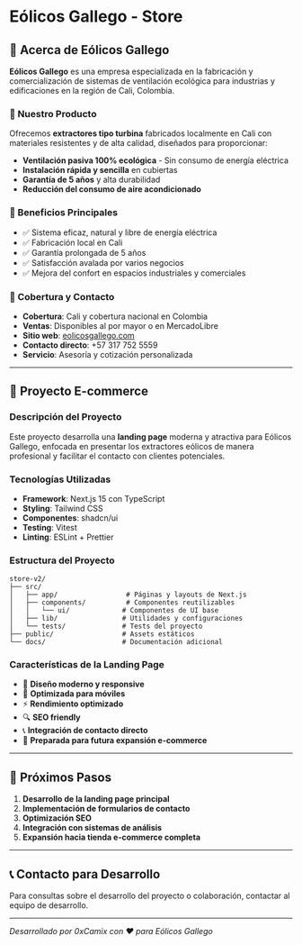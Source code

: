 # Eólicos Gallego - Store

## 🏢 Acerca de Eólicos Gallego

**Eólicos Gallego** es una empresa especializada en la fabricación y comercialización de sistemas de ventilación ecológica para industrias y edificaciones en la región de Cali, Colombia.

### 🌟 Nuestro Producto

Ofrecemos **extractores tipo turbina** fabricados localmente en Cali con materiales resistentes y de alta calidad, diseñados para proporcionar:

- **Ventilación pasiva 100% ecológica** - Sin consumo de energía eléctrica
- **Instalación rápida y sencilla** en cubiertas
- **Garantía de 5 años** y alta durabilidad
- **Reducción del consumo de aire acondicionado**

### 🎯 Beneficios Principales

- ✅ Sistema eficaz, natural y libre de energía eléctrica
- ✅ Fabricación local en Cali
- ✅ Garantía prolongada de 5 años
- ✅ Satisfacción avalada por varios negocios
- ✅ Mejora del confort en espacios industriales y comerciales

### 📍 Cobertura y Contacto

- **Cobertura**: Cali y cobertura nacional en Colombia
- **Ventas**: Disponibles al por mayor o en MercadoLibre
- **Sitio web**: [eolicosgallego.com](https://eolicosgallego.com)
- **Contacto directo**: +57 317 752 5559
- **Servicio**: Asesoría y cotización personalizada

---

## 🛒 Proyecto E-commerce

### Descripción del Proyecto

Este proyecto desarrolla una **landing page** moderna y atractiva para Eólicos Gallego, enfocada en presentar los extractores eólicos de manera profesional y facilitar el contacto con clientes potenciales.

### Tecnologías Utilizadas

- **Framework**: Next.js 15 con TypeScript
- **Styling**: Tailwind CSS
- **Componentes**: shadcn/ui
- **Testing**: Vitest
- **Linting**: ESLint + Prettier

### Estructura del Proyecto

```
store-v2/
├── src/
│   ├── app/                 # Páginas y layouts de Next.js
│   ├── components/          # Componentes reutilizables
│   │   └── ui/             # Componentes de UI base
│   ├── lib/                # Utilidades y configuraciones
│   └── tests/              # Tests del proyecto
├── public/                 # Assets estáticos
└── docs/                   # Documentación adicional
```

### Características de la Landing Page

- 🎨 **Diseño moderno y responsive**
- 📱 **Optimizada para móviles**
- ⚡ **Rendimiento optimizado**
- 🔍 **SEO friendly**
- 📞 **Integración de contacto directo**
- 🛒 **Preparada para futura expansión e-commerce**

---

## 🚀 Próximos Pasos

1. **Desarrollo de la landing page principal**
2. **Implementación de formularios de contacto**
3. **Optimización SEO**
4. **Integración con sistemas de análisis**
5. **Expansión hacia tienda e-commerce completa**

---

## 📞 Contacto para Desarrollo

Para consultas sobre el desarrollo del proyecto o colaboración, contactar al equipo de desarrollo.

---

*Desarrollado por 0xCamix con ❤️ para Eólicos Gallego*

